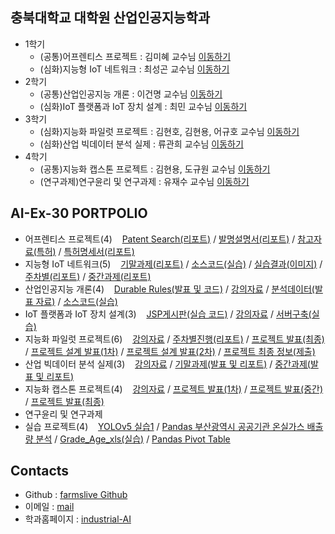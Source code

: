 ## 충북대학교 대학원 산업인공지능학과
- 1학기
  - (공통)어프렌티스 프로젝트 : 김미혜 교수님 [이동하기](https://github.com/farmslive/INDAI_AI/tree/main/Project/%EC%96%B4%ED%94%84%EB%A0%8C%ED%8B%B0%EC%8A%A4%20%ED%94%84%EB%A1%9C%EC%A0%9D%ED%8A%B8)
  - (심화)지능형 IoT 네트워크 : 최성곤 교수님 [이동하기](https://github.com/farmslive/INDAI_AI/tree/main/Project/%EC%A7%80%EB%8A%A5%ED%98%95%20IoT%20%EB%84%A4%ED%8A%B8%EC%9B%8C%ED%81%AC)
- 2학기
  - (공통)산업인공지능 개론 : 이건명 교수님 [이동하기](https://github.com/farmslive/INDAI_AI/tree/main/Project/%EC%82%B0%EC%97%85%EC%9D%B8%EA%B3%B5%EC%A7%80%EB%8A%A5%20%EA%B0%9C%EB%A1%A0)
  - (심화)IoT 플랫폼과 IoT 장치 설계 : 최민 교수님 [이동하기](https://github.com/farmslive/INDAI_AI/tree/main/Project/loT%20%ED%94%8C%EB%9E%AB%ED%8F%BC%EA%B3%BC%20IoT%20%EC%9E%A5%EC%B9%98%20%EC%84%A4%EA%B3%84)
- 3학기
  - (심화)지능화 파일럿 프로젝트 : 김현호, 김현용, 어규호 교수님 [이동하기](https://github.com/farmslive/INDAI_AI/tree/main/Project/%EC%A7%80%EB%8A%A5%ED%99%94%20%ED%8C%8C%EC%9D%BC%EB%9F%BF%20%ED%94%84%EB%A1%9C%EC%A0%9D%ED%8A%B8)
  - (심화)산업 빅데이터 분석 실제 : 류관희 교수님 [이동하기](https://github.com/farmslive/INDAI_AI/tree/main/Project/%EC%82%B0%EC%97%85%20%EB%B9%85%EB%8D%B0%EC%9D%B4%ED%84%B0%20%EB%B6%84%EC%84%9D%20%EC%8B%A4%EC%A0%9C)
- 4학기
  - (공통)지능화 캡스톤 프로젝트 : 김현용, 도규원 교수님 [이동하기](https://github.com/farmslive/INDAI_AI/tree/main/Project/%EC%A7%80%EB%8A%A5%ED%99%94%20%EC%BA%A1%EC%8A%A4%ED%86%A4%20%ED%94%84%EB%A1%9C%EC%A0%9D%ED%8A%B8)
  - (연구과제)연구윤리 및 연구과제 : 유재수 교수님 [이동하기](https://github.com/farmslive/INDAI_AI/tree/main/Project/%EC%97%B0%EA%B5%AC%EC%9C%A4%EB%A6%AC%20%EB%B0%8F%20%EC%97%B0%EA%B5%AC%EA%B3%BC%EC%A0%9C)

## AI-Ex-30 PORTPOLIO
- 어프렌티스 프로젝트(4)&nbsp;&nbsp;&nbsp; [Patent Search(리포트)](https://github.com/farmslive/INDAI_AI/tree/main/Project/%EC%96%B4%ED%94%84%EB%A0%8C%ED%8B%B0%EC%8A%A4%20%ED%94%84%EB%A1%9C%EC%A0%9D%ED%8A%B8/Patent%20Search(%EB%A6%AC%ED%8F%AC%ED%8A%B8)) / [발명설명서(리포트)](https://github.com/farmslive/INDAI_AI/tree/main/Project/%EC%96%B4%ED%94%84%EB%A0%8C%ED%8B%B0%EC%8A%A4%20%ED%94%84%EB%A1%9C%EC%A0%9D%ED%8A%B8/%EB%B0%9C%EB%AA%85%EC%84%A4%EB%AA%85%EC%84%9C(%EB%A6%AC%ED%8F%AC%ED%8A%B8)) / [참고자료(특허)](https://github.com/farmslive/INDAI_AI/tree/main/Project/%EC%96%B4%ED%94%84%EB%A0%8C%ED%8B%B0%EC%8A%A4%20%ED%94%84%EB%A1%9C%EC%A0%9D%ED%8A%B8/%EC%B0%B8%EA%B3%A0%EC%9E%90%EB%A3%8C(%ED%8A%B9%ED%97%88)) / [특허명세서(리포트)](https://github.com/farmslive/INDAI_AI/tree/main/Project/%EC%96%B4%ED%94%84%EB%A0%8C%ED%8B%B0%EC%8A%A4%20%ED%94%84%EB%A1%9C%EC%A0%9D%ED%8A%B8/%ED%8A%B9%ED%97%88%EB%AA%85%EC%84%B8%EC%84%9C(%EB%A6%AC%ED%8F%AC%ED%8A%B8))
- 지능형 IoT 네트워크(5)&nbsp;&nbsp;&nbsp; [기말과제(리포트)](https://github.com/farmslive/INDAI_AI/tree/main/Project/%EC%A7%80%EB%8A%A5%ED%98%95%20IoT%20%EB%84%A4%ED%8A%B8%EC%9B%8C%ED%81%AC/%EA%B8%B0%EB%A7%90%EA%B3%BC%EC%A0%9C(%EB%A6%AC%ED%8F%AC%ED%8A%B8)) / [소스코드(실습)](https://github.com/farmslive/INDAI_AI/tree/main/Project/%EC%A7%80%EB%8A%A5%ED%98%95%20IoT%20%EB%84%A4%ED%8A%B8%EC%9B%8C%ED%81%AC/%EC%86%8C%EC%8A%A4%EC%BD%94%EB%93%9C(%EC%8B%A4%EC%8A%B5)) / [실습결과(이미지)](https://github.com/farmslive/INDAI_AI/tree/main/Project/%EC%A7%80%EB%8A%A5%ED%98%95%20IoT%20%EB%84%A4%ED%8A%B8%EC%9B%8C%ED%81%AC/%EC%8B%A4%EC%8A%B5%EA%B2%B0%EA%B3%BC(%EC%9D%B4%EB%AF%B8%EC%A7%80)) / [주차별(리포트)](https://github.com/farmslive/INDAI_AI/tree/main/Project/%EC%A7%80%EB%8A%A5%ED%98%95%20IoT%20%EB%84%A4%ED%8A%B8%EC%9B%8C%ED%81%AC/%EC%A3%BC%EC%B0%A8%EB%B3%84(%EB%A6%AC%ED%8F%AC%ED%8A%B8)) / [중간과제(리포트)](https://github.com/farmslive/INDAI_AI/tree/main/Project/%EC%A7%80%EB%8A%A5%ED%98%95%20IoT%20%EB%84%A4%ED%8A%B8%EC%9B%8C%ED%81%AC/%EC%A4%91%EA%B0%84%EA%B3%BC%EC%A0%9C(%EB%A6%AC%ED%8F%AC%ED%8A%B8))
- 산업인공지능 개론(4)&nbsp;&nbsp;&nbsp; [Durable Rules(발표 및 코드)](https://github.com/farmslive/INDAI_AI/tree/main/Project/%EC%82%B0%EC%97%85%EC%9D%B8%EA%B3%B5%EC%A7%80%EB%8A%A5%20%EA%B0%9C%EB%A1%A0/Durable%20Rules(%EB%B0%9C%ED%91%9C%20%EB%B0%8F%20%EC%BD%94%EB%93%9C)) / [강의자료](https://github.com/farmslive/INDAI_AI/tree/main/Project/%EC%82%B0%EC%97%85%EC%9D%B8%EA%B3%B5%EC%A7%80%EB%8A%A5%20%EA%B0%9C%EB%A1%A0/%EA%B0%95%EC%9D%98%EC%9E%90%EB%A3%8C) / [분석데이터(발표 자료)](https://github.com/farmslive/INDAI_AI/tree/main/Project/%EC%82%B0%EC%97%85%EC%9D%B8%EA%B3%B5%EC%A7%80%EB%8A%A5%20%EA%B0%9C%EB%A1%A0/%EB%B6%84%EC%84%9D%EB%8D%B0%EC%9D%B4%ED%84%B0(%EB%B0%9C%ED%91%9C%20%EC%9E%90%EB%A3%8C)) / [소스코드(실습)](https://github.com/farmslive/INDAI_AI/tree/main/Project/%EC%82%B0%EC%97%85%EC%9D%B8%EA%B3%B5%EC%A7%80%EB%8A%A5%20%EA%B0%9C%EB%A1%A0/%EC%86%8C%EC%8A%A4%EC%BD%94%EB%93%9C(%EC%8B%A4%EC%8A%B5))
- IoT 플랫폼과 IoT 장치 설계(3)&nbsp;&nbsp;&nbsp; [JSP게시판(실습 코드)](https://github.com/farmslive/INDAI_AI/tree/main/Project/loT%20%ED%94%8C%EB%9E%AB%ED%8F%BC%EA%B3%BC%20IoT%20%EC%9E%A5%EC%B9%98%20%EC%84%A4%EA%B3%84/JSP%EA%B2%8C%EC%8B%9C%ED%8C%90(%EC%8B%A4%EC%8A%B5%20%EC%BD%94%EB%93%9C)) / [강의자료](https://github.com/farmslive/INDAI_AI/tree/main/Project/loT%20%ED%94%8C%EB%9E%AB%ED%8F%BC%EA%B3%BC%20IoT%20%EC%9E%A5%EC%B9%98%20%EC%84%A4%EA%B3%84/%EA%B0%95%EC%9D%98%EC%9E%90%EB%A3%8C) / [서버구축(실습)](https://github.com/farmslive/INDAI_AI/tree/main/Project/loT%20%ED%94%8C%EB%9E%AB%ED%8F%BC%EA%B3%BC%20IoT%20%EC%9E%A5%EC%B9%98%20%EC%84%A4%EA%B3%84/%EC%84%9C%EB%B2%84%EA%B5%AC%EC%B6%95(%EC%8B%A4%EC%8A%B5))
- 지능화 파일럿 프로젝트(6)&nbsp;&nbsp;&nbsp; [강의자료](https://github.com/farmslive/INDAI_AI/tree/main/Project/%EC%A7%80%EB%8A%A5%ED%99%94%20%ED%8C%8C%EC%9D%BC%EB%9F%BF%20%ED%94%84%EB%A1%9C%EC%A0%9D%ED%8A%B8/%EA%B0%95%EC%9D%98%EC%9E%90%EB%A3%8C) / [주차별진행(리포트)](https://github.com/farmslive/INDAI_AI/tree/main/Project/%EC%A7%80%EB%8A%A5%ED%99%94%20%ED%8C%8C%EC%9D%BC%EB%9F%BF%20%ED%94%84%EB%A1%9C%EC%A0%9D%ED%8A%B8/%EC%A3%BC%EC%B0%A8%EB%B3%84%EC%A7%84%ED%96%89(%EB%A6%AC%ED%8F%AC%ED%8A%B8)) / [프로젝트 발표(최종)](https://github.com/farmslive/INDAI_AI/tree/main/Project/%EC%A7%80%EB%8A%A5%ED%99%94%20%ED%8C%8C%EC%9D%BC%EB%9F%BF%20%ED%94%84%EB%A1%9C%EC%A0%9D%ED%8A%B8/%ED%94%84%EB%A1%9C%EC%A0%9D%ED%8A%B8%20%EB%B0%9C%ED%91%9C(%EC%B5%9C%EC%A2%85)) / [프로젝트 설계 발표(1차)](https://github.com/farmslive/INDAI_AI/tree/main/Project/%EC%A7%80%EB%8A%A5%ED%99%94%20%ED%8C%8C%EC%9D%BC%EB%9F%BF%20%ED%94%84%EB%A1%9C%EC%A0%9D%ED%8A%B8/%ED%94%84%EB%A1%9C%EC%A0%9D%ED%8A%B8%20%EC%84%A4%EA%B3%84%20%EB%B0%9C%ED%91%9C(1%EC%B0%A8)) / [프로젝트 설계 발표(2차)](https://github.com/farmslive/INDAI_AI/tree/main/Project/%EC%A7%80%EB%8A%A5%ED%99%94%20%ED%8C%8C%EC%9D%BC%EB%9F%BF%20%ED%94%84%EB%A1%9C%EC%A0%9D%ED%8A%B8/%ED%94%84%EB%A1%9C%EC%A0%9D%ED%8A%B8%20%EC%84%A4%EA%B3%84%20%EB%B0%9C%ED%91%9C(2%EC%B0%A8)) / [프로젝트 최종 정보(제출)](https://github.com/farmslive/INDAI_AI/tree/main/Project/%EC%A7%80%EB%8A%A5%ED%99%94%20%ED%8C%8C%EC%9D%BC%EB%9F%BF%20%ED%94%84%EB%A1%9C%EC%A0%9D%ED%8A%B8/%ED%94%84%EB%A1%9C%EC%A0%9D%ED%8A%B8%20%EC%B5%9C%EC%A2%85%20%EC%A0%95%EB%B3%B4(%EC%A0%9C%EC%B6%9C%20))
- 산업 빅데이터 분석 실제(3)&nbsp;&nbsp;&nbsp; [강의자료](https://github.com/farmslive/INDAI_AI/tree/main/Project/%EC%82%B0%EC%97%85%20%EB%B9%85%EB%8D%B0%EC%9D%B4%ED%84%B0%20%EB%B6%84%EC%84%9D%20%EC%8B%A4%EC%A0%9C/%EA%B0%95%EC%9D%98%EC%9E%90%EB%A3%8C) / [기말과제(발표 및 리포트)](https://github.com/farmslive/INDAI_AI/tree/main/Project/%EC%82%B0%EC%97%85%20%EB%B9%85%EB%8D%B0%EC%9D%B4%ED%84%B0%20%EB%B6%84%EC%84%9D%20%EC%8B%A4%EC%A0%9C/%EA%B8%B0%EB%A7%90%EA%B3%BC%EC%A0%9C(%EB%B0%9C%ED%91%9C%20%EB%B0%8F%20%EB%A6%AC%ED%8F%AC%ED%8A%B8)) / [중간과제(발표 및 리포트)](https://github.com/farmslive/INDAI_AI/tree/main/Project/%EC%82%B0%EC%97%85%20%EB%B9%85%EB%8D%B0%EC%9D%B4%ED%84%B0%20%EB%B6%84%EC%84%9D%20%EC%8B%A4%EC%A0%9C/%EC%A4%91%EA%B0%84%EA%B3%BC%EC%A0%9C(%EB%B0%9C%ED%91%9C%20%EB%B0%8F%20%EB%A6%AC%ED%8F%AC%ED%8A%B8))
- 지능화 캡스톤 프로젝트(4)&nbsp;&nbsp;&nbsp; [강의자료](https://github.com/farmslive/INDAI_AI/tree/main/Project/%EC%A7%80%EB%8A%A5%ED%99%94%20%EC%BA%A1%EC%8A%A4%ED%86%A4%20%ED%94%84%EB%A1%9C%EC%A0%9D%ED%8A%B8/%EA%B0%95%EC%9D%98%EC%9E%90%EB%A3%8C) / [프로젝트 발표(1차)](https://github.com/farmslive/INDAI_AI/tree/main/Project/%EC%A7%80%EB%8A%A5%ED%99%94%20%EC%BA%A1%EC%8A%A4%ED%86%A4%20%ED%94%84%EB%A1%9C%EC%A0%9D%ED%8A%B8/%ED%94%84%EB%A1%9C%EC%A0%9D%ED%8A%B8%20%EB%B0%9C%ED%91%9C(1%EC%B0%A8)) / [프로젝트 발표(중간)](https://github.com/farmslive/INDAI_AI/tree/main/Project/%EC%A7%80%EB%8A%A5%ED%99%94%20%EC%BA%A1%EC%8A%A4%ED%86%A4%20%ED%94%84%EB%A1%9C%EC%A0%9D%ED%8A%B8/%ED%94%84%EB%A1%9C%EC%A0%9D%ED%8A%B8%20%EB%B0%9C%ED%91%9C(%EC%A4%91%EA%B0%84)) / [프로젝트 발표(최종)](https://github.com/farmslive/INDAI_AI/tree/main/Project/%EC%A7%80%EB%8A%A5%ED%99%94%20%EC%BA%A1%EC%8A%A4%ED%86%A4%20%ED%94%84%EB%A1%9C%EC%A0%9D%ED%8A%B8/%ED%94%84%EB%A1%9C%EC%A0%9D%ED%8A%B8%20%EB%B0%9C%ED%91%9C(%EC%B5%9C%EC%A2%85))
- 연구윤리 및 연구과제
- 실습 프로젝트(4)&nbsp;&nbsp;&nbsp; [YOLOv5 실습1](https://github.com/farmslive/INDAI_AI/tree/main/Project/%EC%8B%A4%EC%8A%B5%20%ED%94%84%EB%A1%9C%EC%A0%9D%ED%8A%B8/YOLOv5) / [Pandas 부산광역시 공공기관 온실가스 배출량 분석](https://github.com/farmslive/INDAI_AI/tree/main/Project/%EC%8B%A4%EC%8A%B5%20%ED%94%84%EB%A1%9C%EC%A0%9D%ED%8A%B8/Pandas/%EB%B6%80%EC%82%B0%EA%B4%91%EC%97%AD%EC%8B%9C%20%EA%B3%B5%EA%B3%B5%EA%B8%B0%EA%B4%80%20%EC%98%A8%EC%8B%A4%EA%B0%80%EC%8A%A4%20%EB%B0%B0%EC%B6%9C%EB%9F%89%20%EB%B6%84%EC%84%9D) / [Grade_Age_xls(실습)](https://github.com/farmslive/INDAI_AI/tree/main/Project/%EC%8B%A4%EC%8A%B5%20%ED%94%84%EB%A1%9C%EC%A0%9D%ED%8A%B8/Pandas/Grade_Age_xls(%EC%8B%A4%EC%8A%B5)) / [Pandas Pivot Table](https://github.com/farmslive/INDAI_AI/tree/main/Project/%EC%8B%A4%EC%8A%B5%20%ED%94%84%EB%A1%9C%EC%A0%9D%ED%8A%B8/Pandas/Pivot%20Table)

## Contacts

- Github : [farmslive Github](https://github.com/farmslive)
- 이메일 : [mail](mailto:farmslive@gmail.com)
- 학과홈페이지 : [industrial-AI](https://indai.cbnu.ac.kr/)
